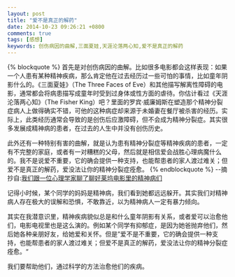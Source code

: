 ```yaml
---
layout: post
title: "爱不是真正的解药"
date: 2014-10-23 09:26:21 +0800
comments: true
tags: [感想]
keywords: 创伤病因的曲解,三面夏娃,天涯沦落两心知,爱不是真正的解药
---
```


{% blockquote %}
首先是对创伤病因的曲解。比如很多电影都会这样表现：如果一个人患有某种精神疾病，那么肯定他在过去经历过一些可怕的事情，比如童年阴影什么的。《三面夏娃》（The Three Faces of  Eve）和其他描写解离性障碍的电影，通常都会将病患描写成童年时受到过身体或性方面的虐待。你估计看过《天涯沦落两心知》（The Fisher King）吧？里面的罗宾·威廉姆斯在塑造那个精神分裂症病人上做得确实不错，可他的这种病症却来源于未婚妻在餐厅被杀害的经历。实际上，此类经历通常会导致的是创伤后应激障碍，但不会成为精神分裂症。其实很多发展成精神病的患者，在过去的人生中并没有创伤历史。

此外还有一种特别有害的曲解，就是认为患有精神分裂症等精神疾病的患者，一定有不完整的家庭，或者有一对糟糕的父母，然后就是相信爱会战胜心理病魔什么的。我不是说爱不重要，它的确会提供一种支持，也能帮患者的家人渡过难关；但爱不是真正的解药，爱没法让你的精神分裂症痊愈。
{% endblockquote %}  --摘抄自:[我们跟一位心理学家聊了聊好莱坞电影里的精神病们](http://www.vice.cn/index.php/Read/hollywood-sucks-at-portraying-mental-illness)  

记得小时候，某个同学的妈妈是精神病，我们看到她都远远躲开。其实我们对精神病人存在极大的误解和恐惧，不敢靠近，以为精神病人一定有暴力倾向。  

其实在我潜意识里，精神疾病貌似总是和什么童年阴影有关系，或者爱可以治愈他们，电影电视里也是这么演的。例如某个同学有抑郁症，是因为她爸抛弃他们，然后她各种亲朋好友，给她爱和关怀。但是”爱不是不重要，它的确会提供一种支持，也能帮患者的家人渡过难关；但爱不是真正的解药，爱没法让你的精神分裂症痊愈。“

我们要帮助他们，通过科学的方法治愈他们的疾病。